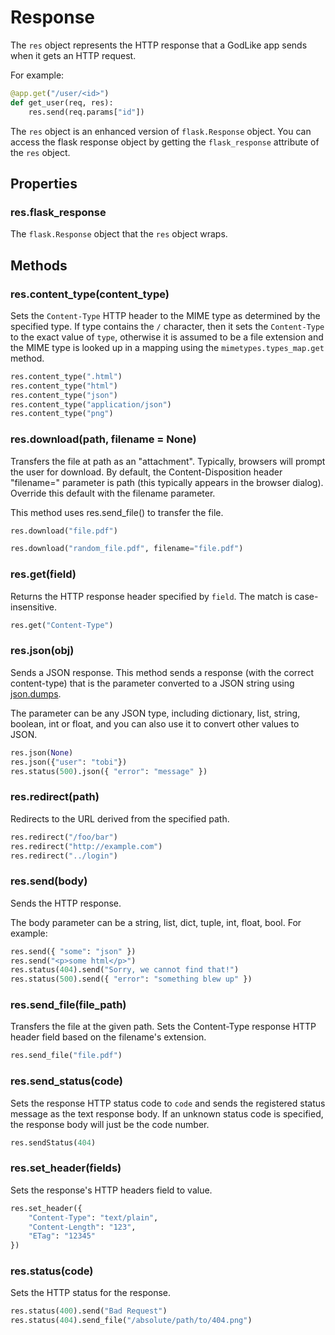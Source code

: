 # Response

The `res` object represents the HTTP response that a GodLike app sends when it gets an HTTP request.

For example:

```py
@app.get("/user/<id>")
def get_user(req, res):
    res.send(req.params["id"])
```

The `res` object is an enhanced version of `flask.Response` object. You can access the flask response object by getting the `flask_response` attribute of the `res` object.

## Properties

### res.flask_response

The `flask.Response` object that the `res` object wraps.

## Methods

### res.content_type(content_type)

Sets the `Content-Type` HTTP header to the MIME type as determined by the specified type. If type contains the `/` character, then it sets the `Content-Type` to the exact value of `type`, otherwise it is assumed to be a file extension and the MIME type is looked up in a mapping using the `mimetypes.types_map.get` method.

```py
res.content_type(".html")
res.content_type("html")
res.content_type("json")
res.content_type("application/json")
res.content_type("png")
```

### res.download(path, filename = None)

Transfers the file at path as an "attachment". Typically, browsers will prompt the user for download. By default, the Content-Disposition header "filename=" parameter is path (this typically appears in the browser dialog). Override this default with the filename parameter.

This method uses res.send_file() to transfer the file.

```py
res.download("file.pdf")

res.download("random_file.pdf", filename="file.pdf")
```

### res.get(field)

Returns the HTTP response header specified by `field`. The match is case-insensitive.

```py
res.get("Content-Type")
```

### res.json(obj)

Sends a JSON response. This method sends a response (with the correct content-type) that is the parameter converted to a JSON string using [json.dumps](https://docs.python.org/3/library/json.html#json.dumps).

The parameter can be any JSON type, including dictionary, list, string, boolean, int or float, and you can also use it to convert other values to JSON.

```py
res.json(None)
res.json({"user": "tobi"})
res.status(500).json({ "error": "message" })
```

### res.redirect(path)

Redirects to the URL derived from the specified path.

```py
res.redirect("/foo/bar")
res.redirect("http://example.com")
res.redirect("../login")
```

### res.send(body)

Sends the HTTP response.

The body parameter can be a string, list, dict, tuple, int, float, bool. For example:

```py
res.send({ "some": "json" })
res.send("<p>some html</p>")
res.status(404).send("Sorry, we cannot find that!")
res.status(500).send({ "error": "something blew up" })
```

### res.send_file(file_path)

Transfers the file at the given path. Sets the Content-Type response HTTP header field based on the filename's extension.

```py
res.send_file("file.pdf")
```

### res.send_status(code)

Sets the response HTTP status code to `code` and sends the registered status message as the text response body. If an unknown status code is specified, the response body will just be the code number.

```py
res.sendStatus(404)
```

### res.set_header(fields)

Sets the response's HTTP headers field to value.

```py
res.set_header({
    "Content-Type": "text/plain",
    "Content-Length": "123",
    "ETag": "12345"
})
```

### res.status(code)

Sets the HTTP status for the response.

```py
res.status(400).send("Bad Request")
res.status(404).send_file("/absolute/path/to/404.png")
```
